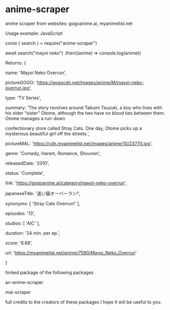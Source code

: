 # anime-scraper

anime scraper from websites: gogoanime.ai, myanimelist.net


Usage example: JavaScript


const { search } = require("anime-scraper")

await search("mayoi neko")
.then((anime) => console.log(anime))


Returns: {

name: 'Mayoi Neko Overrun',

pictureGOGO: 'https://gogocdn.net/images/anime/M/mayoi-neko-overrun.jpg',

type: 'TV Series',

summary: 'The story revolves around Takumi Tsuzuki, a boy who lives with his older “sister” Otome, although the two have no blood ties between them. Otome manages a run-down 

confectionary store called Stray Cats. One day, Otome picks up a mysterious beautiful girl off the streets.',

pictureMAL: 'https://cdn.myanimelist.net/images/anime/10/23770.jpg',

genre: 'Comedy, Harem, Romance, Shounen',

releasedDate: '2010',

status: 'Complete',

link: 'https://gogoanime.ai/category/mayoi-neko-overrun',

japaneseTitle: '迷い猫オーバーラン!',

synonyms: [ 'Stray Cats Overrun!' ],

episodes: '13',

studios: [ 'AIC' ],

duration: '24 min. per ep.',

score: '6.68',

url: 'https://myanimelist.net/anime/7590/Mayoi_Neko_Overrun'

}


forked package of the following packages

an-anime-scraper

mal-scraper

full credits to the creators of these packages I hope it will be useful to you.
